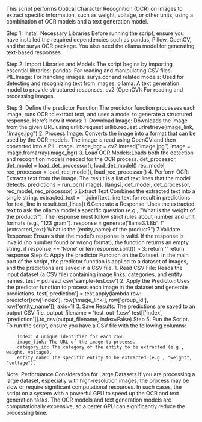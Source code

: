 This script performs Optical Character Recognition (OCR) on images to extract specific information, such as weight, voltage, or other units, using a combination of OCR models and a text generation model.

Step 1: Install Necessary Libraries
        Before running the script, ensure you have installed the required dependencies such as pandas, Pillow, OpenCV, and the surya OCR package. You also need the ollama model for generating 
        text-based responses.
        
Step 2: Import Libraries and Models
        The script begins by importing essential libraries:
        pandas: For reading and manipulating CSV files.
        PIL.Image: For handling images.
        surya.ocr and related models: Used for detecting and recognizing text from images.
        ollama: A text generation model to provide structured responses.
        cv2 (OpenCV): For reading and processing images.
        
Step 3: Define the predictor Function
        The predictor function processes each image, runs OCR to extract text, and uses a model to generate a structured response. 
        Here’s how it works:
       1. Download Image: Downloads the image from the given URL using urllib.request
                   urllib.request.urlretrieve(image_link, "image.jpg")
       2. Process Image: Converts the image into a format that can be used by the OCR models. The image is read using OpenCV and then converted into a PIL.Image.
                   image_bgr = cv2.imread("image.jpg")
                   image = Image.fromarray(image_bgr)
       3. Load OCR Models:Loads both the detection and recognition models needed for the OCR process.
                   det_processor, det_model = load_det_processor(), load_det_model()
                   rec_model, rec_processor = load_rec_model(), load_rec_processor()
       4. Perform OCR: Extracts text from the image. The result is a list of text lines that the model detects.
                   predictions = run_ocr([image], [langs], det_model, det_processor, rec_model, rec_processor)
       5.Extract Text:Combines the extracted text into a single string.
                   extracted_text = ' '.join([text_line.text for result in predictions for text_line in result.text_lines])
       6.Generate a Response: Uses the extracted text to ask the ollama model a specific question (e.g., "What is the weight of the product?"). The response must follow strict rules about 
                            number and unit formats (e.g., "123 gram").
                   response = generate('llama3.1:8b', f"{extracted_text} What is the {entity_name} of the product?")
       7.Validate Response: Ensures that the model’s response is valid. If the response is invalid (no number found or wrong format), the function returns an empty string.
                   if response == 'None' or len(response.split()) > 3:
                     return ''
                   return response
 Step 4: Apply the predictor Function on the Dataset.
         In the main part of the script, the predictor function is applied to a dataset of images, and the predictions are saved in a CSV file.
        1. Read CSV File: Reads the input dataset (a CSV file) containing image links, categories, and entity names.
                           test = pd.read_csv('sample-test.csv')
        2. Apply the Predictor: Uses the predictor function to process each image in the dataset and generate predictions.
                           test['prediction'] = test.apply(lambda row: predictor(row['index'], row['image_link'], row['group_id'], row['entity_name']), axis=1)
        3. Save Results: The predictions are saved to an output CSV file.
                           output_filename = 'test_out-1.csv'
                           test[['index', 'prediction']].to_csv(output_filename, index=False)
  Step 5: Run the Script.
         To run the script, ensure you have a CSV file with the following columns:

        index: A unique identifier for each row.
        image_link: The URL of the image to process.
        category_id: The category of the entity to be extracted (e.g., weight, voltage).
        entity_name: The specific entity to be extracted (e.g., "weight", "voltage").

  Note: Performance Consideration for Large Datasets
          If you are processing a large dataset, especially with high-resolution images, the process may be slow or require significant computational resources. In such cases,  the script on 
          a system with a powerful GPU to speed up the OCR and text generation tasks. The OCR models and text generation models are computationally expensive, 
          so a better GPU can significantly reduce the processing time.





                   




